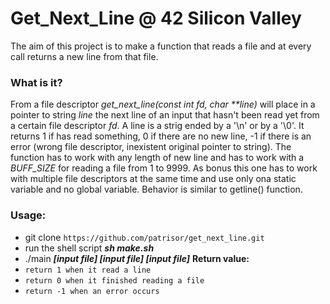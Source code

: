# Get_Next_Line @ 42 Silicon Valley
The aim of this project is to make a function that reads a file and at every call returns a new line from that file.
### What is it?
From a file descriptor _get_next_line(const int fd, char **line)_ will place in a pointer to string _line_ the next line of an input that hasn't been read yet from a certain file descriptor _fd_. A line is a strig ended by a '\n' or by a '\0'. It returns 1 if has read something, 0 if there are no new line, -1 if there is an error (wrong file descriptor, inexistent original pointer to string). The function has to work with any length of new line and has to work with a _BUFF_SIZE_ for reading a file from 1 to 9999. As bonus this one has to work with multiple file descriptors at the same time and use only ona static variable and no global variable. Behavior is similar to getline() function.
### Usage:
* git clone `https://github.com/patrisor/get_next_line.git`
* run the shell script ***sh make.sh***
* ./main ***[input file] [input file] [input file]***
**Return value:**
* `return 1 when it read a line`
* `return 0 when it finished reading a file`
* `return -1 when an error occurs`
